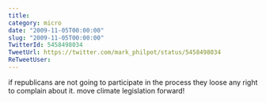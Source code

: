 ```yaml
---
title: 
category: micro
date: "2009-11-05T00:00:00"
slug: "2009-11-05T00:00:00"
TwitterId: 5458498034
TweetUrl: https://twitter.com/mark_philpot/status/5458498034
ReTweetUser: 
---
```


if republicans are not going to participate in the process they loose any right to complain about it. move climate legislation forward!